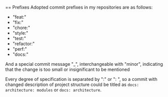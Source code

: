 
== Prefixes
Adopted commit prefixes in my repositories are as follows:

- "feat:"
- "fix:"
- "chore:"
- "style:"
- "test:"
- "refactor:"
- "perf:"
- "docs:"

And a special commit message "_", interchangeable with "minor", indicating that the change is too small or insignificant to be mentioned

Every degree of specification is separated by ":" or ": ", so a commit with changed description of project structure could be titled as `docs: architecture: modules` or `docs: architecture`.
